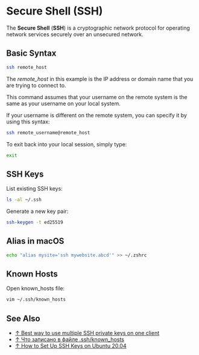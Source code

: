 # Secure Shell (SSH)

The **Secure Shell** (**SSH**) is a cryptographic network protocol for operating network services securely over an unsecured network.

## Basic Syntax

```bash
ssh remote_host
```

The *remote_host* in this example is the IP address or domain name that you are trying to connect to.

This command assumes that your username on the remote system is the same as your username on your local system.

If your username is different on the remote system, you can specify it by using this syntax:

```bash
ssh remote_username@remote_host
```

To exit back into your local session, simply type:

```bash
exit
```

## SSH Keys

List existing SSH keys:

```bash
ls -al ~/.ssh
```

Generate a new key pair:

```bash
ssh-keygen -t ed25519
```

## Alias in macOS

```bash
echo "alias mysite='ssh mywebsite.abcd'" >> ~/.zshrc
```

## Known Hosts

Open known_hosts file:

```bash
vim ~/.ssh/known_hosts
```

## See Also

* [↑ Best way to use multiple SSH private keys on one client](https://stackoverflow.com/questions/2419566/best-way-to-use-multiple-ssh-private-keys-on-one-client)
* [↑ Что записано в файле .ssh/known_hosts](https://habr.com/ru/post/421477/)
* [↑ How to Set Up SSH Keys on Ubuntu 20.04](https://www.digitalocean.com/community/tutorials/how-to-set-up-ssh-keys-on-ubuntu-20-04)
